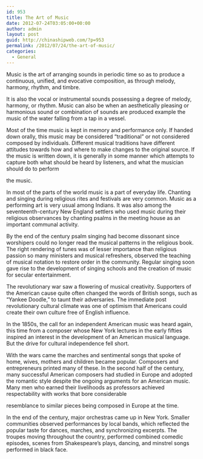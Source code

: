 ```yaml
---
id: 953
title: The Art of Music
date: 2012-07-24T03:05:00+00:00
author: admin
layout: post
guid: http://chinashipweb.com/?p=953
permalink: /2012/07/24/the-art-of-music/
categories:
  - General
---
```

Music is the art of arranging sounds in periodic time so as to produce a continuous, unified, and evocative composition, as through melody, harmony, rhythm, and timbre.

It is also the vocal or instrumental sounds possessing a degree of melody, harmony, or rhythm. Music can also be when an aesthetically pleasing or harmonious sound or combination of sounds are produced example the music of the water falling from a tap in a vessel.

Most of the time music is kept in memory and performance only. If handed down orally, this music may be considered &#8220;traditional&#8221; or not considered composed by individuals. Different musical traditions have different attitudes towards how and where to make changes to the original source. If the music is written down, it is generally in some manner which attempts to capture both what should be heard by listeners, and what the musician should do to perform
  
the music.

In most of the parts of the world music is a part of everyday life. Chanting and singing during religious rites and festivals are very common. Music as a performing art is very usual among Indians. It was also among the seventeenth-century New England settlers who used music during their religious observances by chanting psalms in the meeting house as an important communal activity.

By the end of the century psalm singing had become dissonant since worshipers could no longer read the musical patterns in the religious book. The right rendering of tunes was of lesser importance than religious passion so many ministers and musical refreshers, observed the teaching of musical notation to restore order in the community. Regular singing soon gave rise to the development of singing schools and the creation of music for secular entertainment.

The revolutionary war saw a flowering of musical creativity. Supporters of the American cause quite often changed the words of British songs, such as &#8220;Yankee Doodle,&#8221; to taunt their adversaries. The immediate post revolutionary cultural climate was one of optimism that Americans could create their own culture free of English influence.

In the 1850s, the call for an independent American music was heard again, this time from a composer whose New York lectures in the early fifties inspired an interest in the development of an American musical language. But the drive for cultural independence fell short.

With the wars came the marches and sentimental songs that spoke of home, wives, mothers and children became popular. Composers and entrepreneurs printed many of these. In the second half of the century, many successful American composers had studied in Europe and adopted the romantic style despite the ongoing arguments for an American music. Many men who earned their livelihoods as professors achieved respectability with works that bore considerable
  
resemblance to similar pieces being composed in Europe at the time.

In the end of the century, major orchestras came up in New York. Smaller communities observed performances by local bands, which reflected the popular taste for dances, marches, and synchronizing excerpts. The troupes moving throughout the country, performed combined comedic episodes, scenes from Shakespeare&#8217;s plays, dancing, and minstrel songs performed in black face.
